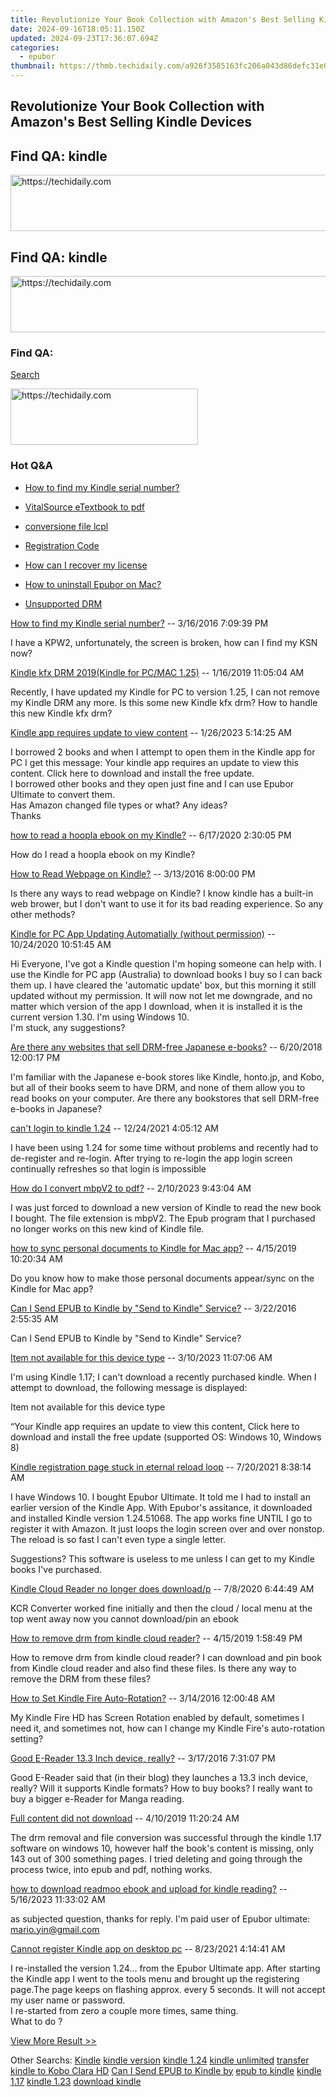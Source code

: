 ```yaml
---
title: Revolutionize Your Book Collection with Amazon's Best Selling Kindle Devices
date: 2024-09-16T18:05:11.150Z
updated: 2024-09-23T17:36:07.694Z
categories:
  - epubor
thumbnail: https://thmb.techidaily.com/a926f3585163fc206a043d86defc31e04aa0b8209e0df21f919437f2401fbd1a.jpg
---
```


## Revolutionize Your Book Collection with Amazon's Best Selling Kindle Devices

## Find QA: kindle

<!-- affiliate ads begin -->
<a href="https://appsumo.8odi.net/c/5597632/2100530/7443" target="_top" id="2100530">
  <img src="//a.impactradius-go.com/display-ad/7443-2100530" border="0" alt="https://techidaily.com" width="728" height="90"/>
</a>
<img height="0" width="0" src="https://appsumo.8odi.net/i/5597632/2100530/7443" style="position:absolute;visibility:hidden;" border="0" />
<!-- affiliate ads end -->

## Find QA: kindle

<!-- affiliate ads begin -->
<a href="https://bluettide.pxf.io/c/5597632/2141683/17092" target="_top" id="2141683">
  <img src="//a.impactradius-go.com/display-ad/17092-2141683" border="0" alt="https://techidaily.com" width="728" height="90"/>
</a>
<img height="0" width="0" src="https://bluettide.pxf.io/i/5597632/2141683/17092" style="position:absolute;visibility:hidden;" border="0" />
<!-- affiliate ads end -->

### Find QA:

[Search](http://www.epubor.com/Search.aspx?SystemID=46 "Find QA") 

<!-- affiliate ads begin -->
<a href="https://aligracehair.sjv.io/c/5597632/2036467/19272" target="_top" id="2036467">
  <img src="//a.impactradius-go.com/display-ad/19272-2036467" border="0" alt="https://techidaily.com" width="300" height="90"/>
</a>
<img height="0" width="0" src="https://aligracehair.sjv.io/i/5597632/2036467/19272" style="position:absolute;visibility:hidden;" border="0" />
<!-- affiliate ads end -->

### Hot Q&A

* [How to find my Kindle serial number?](https://tools.techidaily.com/epubor/products/)
* [VitalSource eTextbook to pdf](https://tools.techidaily.com/epubor/products/)
* [conversione file lcpl](https://tools.techidaily.com/epubor/products/)
* [Registration Code](https://tools.techidaily.com/epubor/products/)

* [How can I recover my license](https://tools.techidaily.com/epubor/products/)
* [How to uninstall Epubor on Mac?](https://tools.techidaily.com/epubor/products/)
* [Unsupported DRM](https://tools.techidaily.com/epubor/products/)

[How to find my Kindle serial number?](https://tools.techidaily.com/epubor/products/) \-- 3/16/2016 7:09:39 PM 

I have a KPW2, unfortunately, the screen is broken, how can I find my KSN now? 

[Kindle kfx DRM 2019(Kindle for PC/MAC 1.25)](http://www.epubor.com/kindle-for-pcmac-has-been-updated-to-version-125-can-not-remove-kindle-kfx-drm-any-more.html) \-- 1/16/2019 11:05:04 AM 

Recently, I have updated my Kindle for PC to version 1.25, I can not remove my Kindle DRM any more. Is this some new Kindle kfx drm? How to handle this new Kindle kfx drm?

[Kindle app requires update to view content](https://tools.techidaily.com/epubor/products/) \-- 1/26/2023 5:14:25 AM 

I borrowed 2 books and when I attempt to open them in the Kindle app for PC I get this message: Your kindle app requires an update to view this content. Click here to download and install the free update.   
 I borrowed other books and they open just fine and I can use Epubor Ultimate to convert them.  
 Has Amazon changed file types or what? Any ideas?  
 Thanks

[how to read a hoopla ebook on my Kindle?](https://tools.techidaily.com/epubor/products/) \-- 6/17/2020 2:30:05 PM 

How do I read a hoopla ebook on my Kindle?

[How to Read Webpage on Kindle?](https://tools.techidaily.com/epubor/products/) \-- 3/13/2016 8:00:00 PM 

Is there any ways to read webpage on Kindle? I know kindle has a built-in web brower, but I don't want to use it for its bad reading experience. So any other methods?

[Kindle for PC App Updating Automatially (without permission)](http://www.epubor.com/kindle-for-pc-app-updating-automatially-without-permission.html) \-- 10/24/2020 10:51:45 AM 

Hi Everyone, I've got a Kindle question I'm hoping someone can help with. I use the Kindle for PC app (Australia) to download books I buy so I can back them up. I have cleared the 'automatic update' box, but this morning it still updated without my permission. It will now not let me downgrade, and no matter which version of the app I download, when it is installed it is the current version 1.30\. I'm using Windows 10\.   
 I'm stuck, any suggestions?  

[Are there any websites that sell DRM-free Japanese e-books?](https://tools.techidaily.com/epubor/products/) \-- 6/20/2018 12:00:17 PM 

I'm familiar with the Japanese e-book stores like Kindle, honto.jp, and Kobo, but all of their books seem to have DRM, and none of them allow you to read books on your computer. Are there any bookstores that sell DRM-free e-books in Japanese?

[can't login to kindle 1.24](https://tools.techidaily.com/epubor/products/) \-- 12/24/2021 4:05:12 AM 

I have been using 1.24 for some time without problems and recently had to de-register and re-login. After trying to re-login the app login screen continually refreshes so that login is impossible

[How do I convert mbpV2 to pdf?](https://tools.techidaily.com/epubor/products/) \-- 2/10/2023 9:43:04 AM 

I was just forced to download a new version of Kindle to read the new book I bought. The file extension is mbpV2\. The Epub program that I purchased no longer works on this new kind of Kindle file.

[how to sync personal documents to Kindle for Mac app?](https://tools.techidaily.com/epubor/products/) \-- 4/15/2019 10:20:34 AM 

Do you know how to make those personal documents appear/sync on the Kindle for Mac app?

[Can I Send EPUB to Kindle by "Send to Kindle" Service?](https://tools.techidaily.com/epubor/products/) \-- 3/22/2016 2:55:35 AM 

Can I Send EPUB to Kindle by "Send to Kindle" Service?

[Item not available for this device type](https://tools.techidaily.com/epubor/products/) \-- 3/10/2023 11:07:06 AM 

I'm using Kindle 1.17; I can't download a recently purchased kindle. When I attempt to download, the following message is displayed:

 Item not available for this device type

 “Your Kindle app requires an update to view this content, Click here to download and install the free update (supported OS: Windows 10, Windows 8)

[Kindle registration page stuck in eternal reload loop](https://tools.techidaily.com/epubor/products/) \-- 7/20/2021 8:38:14 AM 

I have Windows 10\. I bought Epubor Ultimate. It told me I had to install an earlier version of the Kindle App. With Epubor's assitance, it downloaded and installed Kindle version 1.24.51068\. The app works fine UNTIL I go to register it with Amazon. It just loops the login screen over and over nonstop. The reload is so fast I can't even type a single letter.

 Suggestions? This software is useless to me unless I can get to my Kindle books I've purchased.

[Kindle Cloud Reader no longer does download/p](https://tools.techidaily.com/epubor/reader/) \-- 7/8/2020 6:44:49 AM 

KCR Converter worked fine initially and then the cloud / local menu at the top went away now you cannot download/pin an ebook

[How to remove drm from kindle cloud reader?](https://tools.techidaily.com/epubor/reader/) \-- 4/15/2019 1:58:49 PM 

How to remove drm from kindle cloud reader? I can download and pin book from Kindle cloud reader and also find these files. Is there any way to remove the DRM from these files?

[How to Set Kindle Fire Auto-Rotation?](https://tools.techidaily.com/epubor/products/) \-- 3/14/2016 12:00:48 AM 

My Kindle Fire HD has Screen Rotation enabled by default, sometimes I need it, and sometimes not, how can I change my Kindle Fire's auto-rotation setting? 

[Good E-Reader 13.3 Inch device, really?](https://tools.techidaily.com/epubor/reader/) \-- 3/17/2016 7:31:07 PM 

Good E-Reader said that (in their blog) they launches a 13.3 inch device, really? Will it supports Kindle formats? How to buy books? I really want to buy a bigger e-Reader for Manga reading.

[Full content did not download](https://tools.techidaily.com/epubor/products/) \-- 4/10/2019 11:20:24 AM 

The drm removal and file conversion was successful through the kindle 1.17 software on windows 10, however half the book's content is missing, only 143 out of 300 something pages. I tried deleting and going through the process twice, into epub and pdf, nothing works. 

[how to download readmoo ebook and upload for kindle reading?](https://tools.techidaily.com/epubor/products/) \-- 5/16/2023 11:33:02 AM 

as subjected question, thanks for reply. I'm paid user of Epubor ultimate: mario.yin@gmail.com

[Cannot register Kindle app on desktop pc](https://tools.techidaily.com/epubor/products/) \-- 8/23/2021 4:14:41 AM 

I re-installed the version 1.24... from the Epubor Ultimate app. After starting the Kindle app I went to the tools menu and brought up the registering page.The page keeps on flashing approx. every 5 seconds. It will not accept my user name or password.  
 I re-started from zero a couple more times, same thing.   
 What to do ?

[View More Result >>](http://www.epubor.com/Search.aspx?Key=kindle&Page=1&SystemID=46&sortkey=&stype=0&sort=0)

 Other Searchs: [Kindle](https://tools.techidaily.com/epubor/products/) [kindle version](https://tools.techidaily.com/epubor/products/) [kindle 1.24](https://tools.techidaily.com/epubor/products/) [kindle unlimited](https://tools.techidaily.com/epubor/products/) [transfer kindle to Kobo Clara HD](https://tools.techidaily.com/epubor/transfer/) [Can I Send EPUB to Kindle by](https://tools.techidaily.com/epubor/products/) [epub to kindle](https://tools.techidaily.com/epubor/products/) [kindle 1.17](https://tools.techidaily.com/epubor/products/) [kindle 1.23](https://tools.techidaily.com/epubor/products/) [download kindle](https://tools.techidaily.com/epubor/products/)

<ins class="adsbygoogle"
     style="display:block"
     data-ad-format="autorelaxed"
     data-ad-client="ca-pub-7571918770474297"
     data-ad-slot="1223367746"></ins>

<ins class="adsbygoogle"
     style="display:block"
     data-ad-client="ca-pub-7571918770474297"
     data-ad-slot="8358498916"
     data-ad-format="auto"
     data-full-width-responsive="true"></ins>



